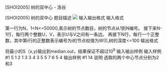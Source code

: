 



[SHOI2005] 树的双中心 - 洛谷














[SHOI2005] 树的双中心
题目描述
![](https://cdn.luogu.com.cn/upload/pic/15902.png)
输入输出格式
输入格式

第一行为N，1<N<=50000,表示树的节点数目，树的节点从1到N编号。
接下来N-1行，每行两个整数U，V，表示U与V之间有一条边。
再接下N行，每行一个正整数，其中第i行的正整数表示编号为i的节点权值为W(I),树的深度<=100
输出格式

将最小的S（x,y)输出到median.out，结果保证不超过$10^9$
输入输出样例
输入样例 #1
5
1 2
1 3
3 4
3 5
5
7
6
5
4
输出样例 #1
14
说明
选取的两个中心节点分别为2和3






